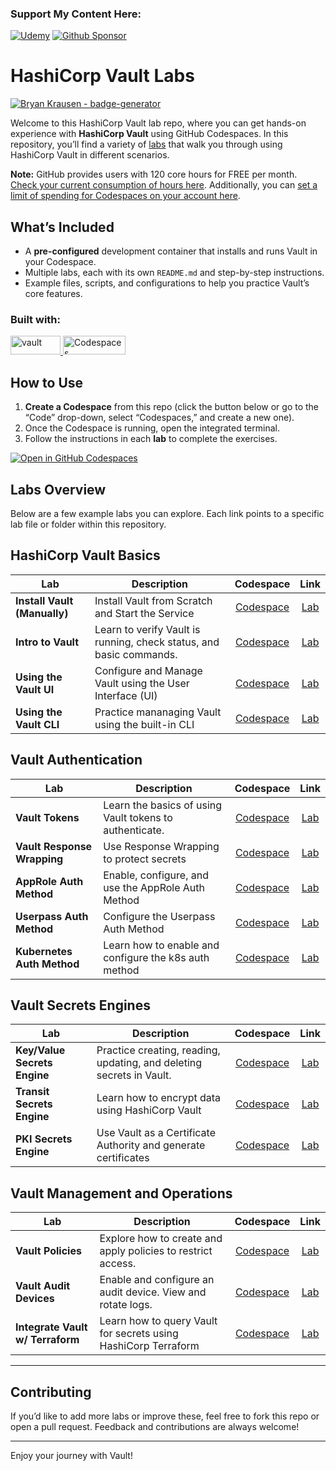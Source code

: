 ### Support My Content Here:

[![Udemy](https://img.shields.io/badge/Udemy-A435F0?style=for-the-badge&logo=Udemy&logoColor=white)](https://btk.me/vb) [![Github Sponsor](https://img.shields.io/badge/sponsor-30363D?style=for-the-badge&logo=GitHub-Sponsors&logoColor=#EA4AAA)](https://github.com/sponsors/btkrausen?frequency=one-time&sponsor=btkrausen)

# HashiCorp Vault Labs

[![Bryan Krausen - badge-generator](https://img.shields.io/static/v1?label=btkrausen&message=Profile&color=blue&logo=github)](https://github.com/btkrausen)

Welcome to this HashiCorp Vault lab repo, where you can get hands-on experience with **HashiCorp Vault** using GitHub Codespaces. In this repository, you’ll find a variety of [labs](./labs) that walk you through using HashiCorp Vault in different scenarios.

**Note:** GitHub provides users with 120 core hours for FREE per month. [Check your current consumption of hours here](https://github.com/settings/billing/summary#:~:text=%240.00-,Codespaces,-Included%20quotas%20reset). Additionally, you can [set a limit of spending for Codespaces on your account here](https://github.com/settings/billing/spending_limit#:~:text=Spending%20limit%20alerts-,Codespaces,-Limit%20spending).

## What’s Included

- A **pre-configured** development container that installs and runs Vault in your Codespace.
- Multiple labs, each with its own `README.md` and step-by-step instructions.
- Example files, scripts, and configurations to help you practice Vault’s core features.

### Built with:

<a href="https://www.vaultproject.io/">
  <img alt="vault" src="https://img.shields.io/badge/Vault-FFD814?style=for-the-badge&logo=Vault&logoColor=black" width="80" height="30" /> <a href="https://github.com/features/codespaces">
  <img alt="Codespaces" src="https://img.shields.io/badge/GitHub-%23121011.svg?style=flat-square&logo=Github&logoColor=white" width="100" height="30" />
</a>

## How to Use

1. **Create a Codespace** from this repo (click the button below or go to the “Code” drop-down, select “Codespaces,” and create a new one).
2. Once the Codespace is running, open the integrated terminal.
3. Follow the instructions in each **lab** to complete the exercises.

[![Open in GitHub Codespaces](https://github.com/codespaces/badge.svg)](https://codespaces.new/btkrausen/vault-codespaces)

## Labs Overview

Below are a few example labs you can explore. Each link points to a specific lab file or folder within this repository.

## HashiCorp Vault Basics

| **Lab**                      | **Description**                                                     |                                                                                                     **Codespace**                                                                                                      |                     **Link**                     |
| ---------------------------- | ------------------------------------------------------------------- | :--------------------------------------------------------------------------------------------------------------------------------------------------------------------------------------------------------------------: | :----------------------------------------------: |
| **Install Vault (Manually)** | Install Vault from Scratch and Start the Service                    | [Codespace](https://github.com/codespaces/new/btkrausen/vault-codespaces?skip_quickstart=true&machine=basicLinux32gb&repo=907851765&ref=main&devcontainer_path=.devcontainer%2Finstall%2Fdevcontainer.json&geo=UsEast) | [Lab](./labs/lab_install_vault_manually.md) |
| **Intro to Vault**           | Learn to verify Vault is running, check status, and basic commands. |                                                                             [Codespace](https://codespaces.new/btkrausen/vault-codespaces)                                                                             |     [Lab](./labs/lab_intro_to_vault.md)     |
| **Using the Vault UI**       | Configure and Manage Vault using the User Interface (UI)            |                                                                             [Codespace](https://codespaces.new/btkrausen/vault-codespaces)                                                                             |        [Lab](./labs/lab_vault_ui.md)        |
| **Using the Vault CLI**      | Practice mananaging Vault using the built-in CLI                    |                                                                             [Codespace](https://codespaces.new/btkrausen/vault-codespaces)                                                                             |       [Lab](./labs/lab_vault_cli.md)        |

## Vault Authentication

| **Lab**                     | **Description**                                         |                         **Codespace**                          |                     **Link**                     |
| --------------------------- | ------------------------------------------------------- | :------------------------------------------------------------: | :----------------------------------------------: |
| **Vault Tokens**            | Learn the basics of using Vault tokens to authenticate. | [Codespace](https://codespaces.new/btkrausen/vault-codespaces) |      [Lab](./labs/lab_vault_tokens.md)      |
| **Vault Response Wrapping** | Use Response Wrapping to protect secrets                | [Codespace](https://codespaces.new/btkrausen/vault-codespaces) |   [Lab](./labs/lab_response_wrapping.md)    |
| **AppRole Auth Method**     | Enable, configure, and use the AppRole Auth Method      | [Codespace](https://codespaces.new/btkrausen/vault-codespaces) |  [Lab](./labs/lab_approle_auth_method.md)   |
| **Userpass Auth Method**    | Configure the Userpass Auth Method                      | [Codespace](https://codespaces.new/btkrausen/vault-codespaces) |  [Lab](./labs/lab_userpass_auth_method.md)  |
| **Kubernetes Auth Method**  | Learn how to enable and configure the k8s auth method   | [Codespace](https://codespaces.new/btkrausen/vault-codespaces) | [Lab](./labs/lab_kubernetes_auth_method.md) |

## Vault Secrets Engines

| **Lab**                      | **Description**                                                      |                         **Codespace**                          |                     **Link**                     |
| ---------------------------- | -------------------------------------------------------------------- | :------------------------------------------------------------: | :----------------------------------------------: |
| **Key/Value Secrets Engine** | Practice creating, reading, updating, and deleting secrets in Vault. | [Codespace](https://codespaces.new/btkrausen/vault-codespaces) |   [Lab](./labs/lab_kv_secrets_engine.md)    |
| **Transit Secrets Engine**   | Learn how to encrypt data using HashiCorp Vault                      | [Codespace](https://codespaces.new/btkrausen/vault-codespaces) | [Lab](./labs/lab_transit_secrets_engine.md) |
| **PKI Secrets Engine**       | Use Vault as a Certificate Authority and generate certificates       | [Codespace](https://codespaces.new/btkrausen/vault-codespaces) |   [Lab](./labs/lab_pki_secrets_engine.md)   |

## Vault Management and Operations

| **Lab**                          | **Description**                                                |                         **Codespace**                          |                        **Link**                         |
| -------------------------------- | -------------------------------------------------------------- | :------------------------------------------------------------: | :-----------------------------------------------------: |
| **Vault Policies**               | Explore how to create and apply policies to restrict access.   | [Codespace](https://codespaces.new/btkrausen/vault-codespaces) |        [Lab](./labs/lab_vault_policies.md)         |
| **Vault Audit Devices**          | Enable and configure an audit device. View and rotate logs.    | [Codespace](https://codespaces.new/btkrausen/vault-codespaces) |         [Lab](./labs/lab_audit_devices.md)         |
| **Integrate Vault w/ Terraform** | Learn how to query Vault for secrets using HashiCorp Terraform | [Codespace](https://codespaces.new/btkrausen/vault-codespaces) | [Lab](./labs/lab_integrate_terraform_and_vault.md) |

---

## Contributing

If you’d like to add more labs or improve these, feel free to fork this repo or open a pull request. Feedback and contributions are always welcome!

---

Enjoy your journey with Vault!
